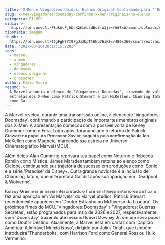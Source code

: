```yaml
---
title: 'X-Men e Vingadores Unidos: Elenco Original Confirmado para ''Doomsday'''
slug: x-men-vingadores-doomsday-confirma-x-men-originais-no-elenco
categoria: FILMES
midia: >-
  https://cdn.ome.lt/FRdkQcFjDD4K2K1ALtdBot-w3jc=/987x0/smart/uploads/conteudo/fotos/xmen-doomsday-originais.png
tipoMidia: imagem
thumb: >-
  https://cdn.ome.lt/fCgFgN7YI9FgJzJbpTt6Np76iK0=/480x360/smart/extras/conteudos/xmen-doomsday-confirmado.jpg
data: '2025-03-26T20:10:15.228Z'
tags:
  - marvel
  - x-men
  - vingadores
  - doomsday
  - elenco original
  - crossover
author: Pablo Moura
resumo: >-
  A Marvel anuncia o elenco de 'Vingadores: Doomsday', trazendo de volta
  estrelas dos X-Men como Patrick Stewart e Ian McKellen. Channing Tatum estreia
  como Ga...
---
```


A Marvel revelou, durante uma transmissão online, o elenco de 'Vingadores: Doomsday', confirmando a participação de importantes membros originais dos X-Men. A apresentação começou com a possível volta de Kelsey Grammer como o Fera. Logo após, foi anunciado o retorno de Patrick Stewart no papel do Professor Xavier, seguido pela confirmação de Ian McKellen como Magneto, marcando sua estreia no Universo Cinematográfico Marvel (MCU).

Além deles, Alan Cumming reprisará seu papel como Noturno e Rebecca Romijn como Mística. James Marsden também retorna ao elenco como Ciclope, continuando sua trajetória de sucesso em produções como 'Sonic' e a série 'Paradise' da Disney+. Outra grande novidade é a inclusão de Channing Tatum, que interpretará Gambit após sua aparição em 'Deadpool & Wolverine'.

Kelsey Grammer já havia interpretado o Fera em filmes anteriores da Fox e fez uma aparição em 'As Marvels' do Marvel Studios. Patrick Stewart recentemente apareceu em 'Doutor Estranho no Multiverso da Loucura'. Os próximos filmes do MCU, 'Vingadores: Doomsday' e 'Vingadores: Guerras Secretas', estão programados para maio de 2026 e 2027, respectivamente, com 'Doomsday' trazendo até mesmo Robert Downey Jr. em um novo papel como Doutor Destino. Atualmente, a Marvel está em cartaz com 'Capitão América: Admirável Mundo Novo', dirigido por Julius Onah, que também introduzirá 'Thunderbolts', com Harrison Ford como General Ross ou Hulk Vermelho.
